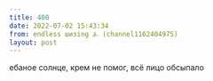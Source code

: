 ```yaml
---
title: 400
date: 2022-07-02 15:43:34
from: endless шизing ⍼ (channel1162404975)
layout: post
---
```


ебаное солнце, крем не помог, всё лицо обсыпало
